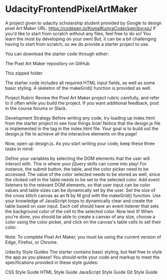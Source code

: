# UdacityFrontendPixelArtMaker
A project given to udacity scholarship student provided by Google to design pixel Art Maker
URL:
https://codepen.io/KomalKumraCoder/pen/bvrxpJ
If you'd like to start from scratch without any files, feel free to do so! You learn the most by developing on your own! But, it can be a bit challenging having to start from scratch, so we do provide a starter project to use.

You can download the starter code through either:

The Pixel Art Maker repository on GitHub

This zipped folder

The starter code includes all required HTML input fields, as well as some basic styling. A skeleton of the makeGrid() function is provided as well.

Project Rubric
Review the Pixel Art Maker project rubric carefully, and refer to it often while you build the project. If you want additional feedback, post in the course forums or Slack.

Development Strategy
Before writing any code, try loading up index.html from the starter project to see how things look! Notice that the design.js file is implemented in the <body> tag in the index.html file. Your goal is to build out the design.js file to achieve all the interactive elements on the page!

Now, open up design.js. As you start writing your code, keep these three tasks in mind:

Define your variables by selecting the DOM elements that the user will interact with. This is where your jQuery skills can come into play! For instance, the submit button, the table, and the color picker need to be accessed. The value of the color selected needs to be stored as well, since the clicked cell in the table needs to be set to the selected color.
Add event listeners to the relevant DOM elements, so that user input can be color values and table sizes can be dynamically set by the user.
Set the size of the cross stitch canvas as an N by M grid with the makeGrid() function. Use your knowledge of JavaScript loops to dynamically clear and create the table based on user input. Each cell should have an event listener that sets the background color of the cell to the selected color.
Now test it! When you're done, you should be able to create a canvas of any size, choose a color using the color picker, and click on the canvas's table cells to set their color.

Note: To complete Pixel Art Maker, you must be using the current version of Edge, Firefox, or Chrome.

Udacity Style Guides
The starter contains basic styling, but feel free to style the app as you please! You should write your code and markup to meet the specifications provided in these style guides:

CSS Style Guide
HTML Style Guide
JavaScript Style Guide
Git Style Guide
